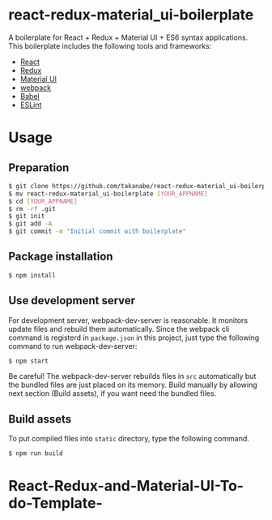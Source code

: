 # react-redux-material_ui-boilerplate
A boilerplate for React + Redux + Material UI + ES6 syntax applications. This boilerplate includes the following tools and frameworks:

* [React](https://facebook.github.io/react/)
* [Redux](http://redux.js.org/)
* [Material UI](http://material-ui.com/#/)
* [webpack](https://webpack.github.io/)
* [Babel](https://babeljs.io/)
* [ESLint](http://eslint.org/)


# Usage
## Preparation
```bash
$ git clone https://github.com/takanabe/react-redux-material_ui-boilerplate.git
$ mv react-redux-material_ui-boilerplate [YOUR_APPNAME]
$ cd [YOUR_APPNAME]
$ rm -rf .git
$ git init
$ git add -A
$ git commit -m "Initial commit with boilerplate"
```

## Package installation
```bash
$ npm install
```

## Use development server
For development server, webpack-dev-server is reasonable. It monitors update files and rebuild them automatically. Since the webpack cli command is registerd in `package.json` in this project, just type the following command to run webpack-dev-server:

```bash
$ npm start
```

Be careful! The webpack-dev-server rebuilds files in `src` automatically but the bundled files are just placed on its memory. Build manually by allowing next section (Build assets), if you want need the bundled files.


## Build assets
To put compiled files into `static` directory, type the following command.

```bash
$ npm run build
```

# React-Redux-and-Material-UI-To-do-Template-
